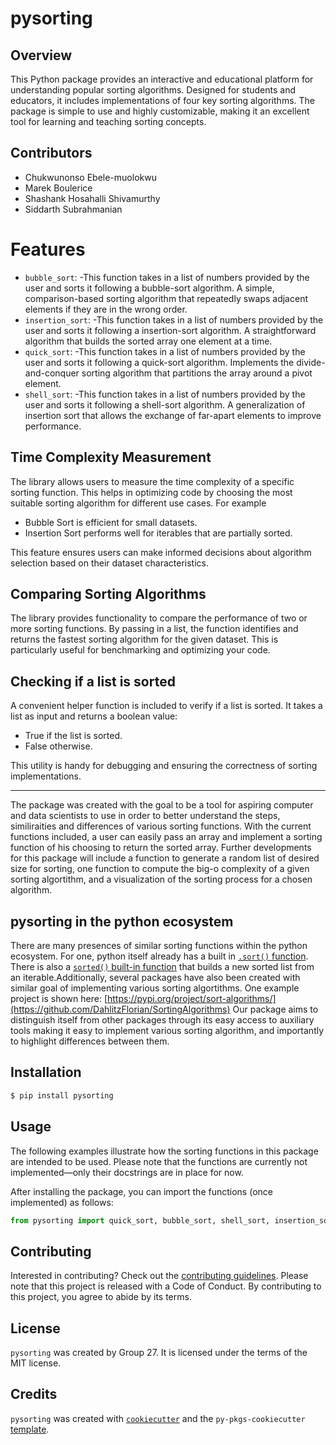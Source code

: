 # pysorting

## Overview
This Python package provides an interactive and educational platform for understanding popular sorting algorithms. Designed for students and educators, it includes implementations of four key sorting algorithms. The package is simple to use and highly customizable, making it an excellent tool for learning and teaching sorting concepts.


## Contributors
- Chukwunonso Ebele-muolokwu
- Marek Boulerice
- Shashank Hosahalli Shivamurthy
- Siddarth Subrahmanian

# Features
- `bubble_sort`:
  -This function takes in a list of numbers provided by the user and sorts it following a bubble-sort algorithm. A simple, comparison-based sorting algorithm that repeatedly swaps adjacent elements if they are in the wrong order.
- `insertion_sort`:
  -This function takes in a list of numbers provided by the user and sorts it following a insertion-sort algorithm. A straightforward algorithm that builds the sorted array one element at a time.
- `quick_sort`:
  -This function takes in a list of numbers provided by the user and sorts it following a quick-sort algorithm. Implements the divide-and-conquer sorting algorithm that partitions the array around a pivot element.
- `shell_sort`:
  -This function takes in a list of numbers provided by the user and sorts it following a shell-sort algorithm. A generalization of insertion sort that allows the exchange of far-apart elements to improve performance.

## Time Complexity Measurement

The library allows users to measure the time complexity of a specific sorting function. This helps in optimizing code by choosing the most suitable sorting algorithm for different use cases. For example

- Bubble Sort is efficient for small datasets.
- Insertion Sort performs well for iterables that are partially sorted.

This feature ensures users can make informed decisions about algorithm selection based on their dataset characteristics.

## Comparing Sorting Algorithms

The library provides functionality to compare the performance of two or more sorting functions. By passing in a list, the function identifies and returns the fastest sorting algorithm for the given dataset. This is particularly useful for benchmarking and optimizing your code.

## Checking if a list is sorted

A convenient helper function is included to verify if a list is sorted. It takes a list as input and returns a boolean value:

- True if the list is sorted.
- False otherwise.

This utility is handy for debugging and ensuring the correctness of sorting implementations.

---

The package was created with the goal to be a tool for aspiring computer and data scientists to use in order to better understand the steps, similiraities and differences of various sorting functions. With the current functions included, a user can easily pass an array and implement a sorting function of his choosing to return the sorted array. Further developments for this package will include a function to generate a random list of desired size for sorting, one function to compute the big-o complexity of a given sorting algortithm, and a visualization of the sorting process for a chosen algorithm.


## pysorting in the python ecosystem
There are many presences of similar sorting functions within the python ecosystem. For one, python itself already has a built in [`.sort()` function](https://docs.python.org/3/library/stdtypes.html#list.sort). There is also a [`sorted()` built-in function](https://docs.python.org/3/library/functions.html#sorted) that builds a new sorted list from an iterable.Additionally, several packages have also been created with similar goal of implementing various sorting algortithms. One example project is shown here: [https://pypi.org/project/sort-algorithms/](https://github.com/DahlitzFlorian/SortingAlgorithms)
Our package aims to distinguish itself from other packages through its easy access to auxiliary tools making it easy to implement various sorting algorithm, and importantly to highlight differences between them.  

## Installation

```bash
$ pip install pysorting
```

## Usage
The following examples illustrate how the sorting functions in this package are intended to be used. Please note that the functions are currently not implemented—only their docstrings are in place for now.

After installing the package, you can import the functions (once implemented) as follows:

```python
from pysorting import quick_sort, bubble_sort, shell_sort, insertion_sort
```

## Contributing

Interested in contributing? Check out the [contributing guidelines](https://github.com/UBC-MDS/pysorting/blob/main/CONTRIBUTING.md). Please note that this project is released with a Code of Conduct. By contributing to this project, you agree to abide by its terms.

## License

`pysorting` was created by Group 27. It is licensed under the terms of the MIT license.

## Credits

`pysorting` was created with [`cookiecutter`](https://cookiecutter.readthedocs.io/en/latest/) and the `py-pkgs-cookiecutter` [template](https://github.com/py-pkgs/py-pkgs-cookiecutter).

